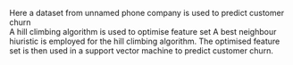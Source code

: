 Here a dataset from unnamed phone company is used to predict customer churn\
A hill climbing algorithm is used to optimise feature set
A best neighbour hiuristic is employed for the hill climbing algorithm.
The optimised feature set is then used in a support vector machine to predict customer churn.

